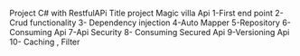 Project C# with RestfulAPi 
Title  project Magic villa Api
1-First end point 
2- Crud functionality 
3- Dependency injection
4-Auto Mapper 
5-Repository
6-Consuming Api
7-Api Security 
8- Consuming Secured Api 
9-Versioning Api 
10- Caching , Filter 
